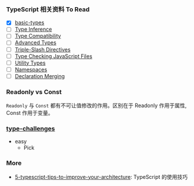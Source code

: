 ### TypeScript 相关资料 To Read

- [x] [basic-types](https://www.typescriptlang.org/docs/handbook/basic-types.html)
- [ ] [Type Inference](https://www.typescriptlang.org/docs/handbook/type-inference.html)
- [ ] [Type Compatibility](https://www.typescriptlang.org/docs/handbook/type-compatibility.html)
- [ ] [Advanced Types](https://www.typescriptlang.org/docs/handbook/advanced-types.html)
- [ ] [Triple-Slash Directives](https://www.typescriptlang.org/docs/handbook/triple-slash-directives.html)
- [ ] [Type Checking JavaScript Files](https://www.typescriptlang.org/docs/handbook/type-checking-javascript-files.html)
- [ ] [Utility Types](https://www.typescriptlang.org/docs/handbook/utility-types.html)
- [ ] [Namespaces](https://www.typescriptlang.org/docs/handbook/namespaces.html)
- [ ] [Declaration Merging](https://www.typescriptlang.org/docs/handbook/declaration-merging.html)

### Readonly vs Const

`Readonly` 与 `Const` 都有不可让值修改的作用。区别在于 Readonly 作用于属性, Const 作用于变量。

### [type-challenges](https://github.com/type-challenges/type-challenges)

* easy
  * Pick

### More

* [5-typescript-tips-to-improve-your-architecture](https://nehalist.io/5-typescript-tips-to-improve-your-architecture/?utm_source=typescript-weekly.com&utm_campaign=typescript_weekly_106&utm_medium=email): TypeScript 的使用技巧